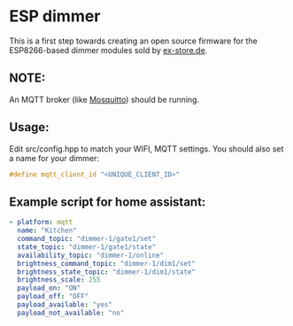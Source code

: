 # ESP dimmer

This is a first step towards creating an open source firmware for the ESP8266-based dimmer modules sold by [ex-store.de](https://ex-store.de/2-Kanal-RS232-WiFi-Dimmer-Modul-V4-fuer-Unterputzmontage-230V-3A).

## NOTE:
An MQTT broker (like [Mosquitto](https://mosquitto.org/download/)) should be running.

## Usage:
Edit src/config.hpp to match your WIFI, MQTT settings.
You should also set a name for your dimmer:

```c++
#define mqtt_client_id "<UNIQUE_CLIENT_ID>"
```



## Example script for home assistant:
```yaml
- platform: mqtt
  name: "Kitchen"
  command_topic: "dimmer-1/gate1/set"
  state_topic: "dimmer-1/gate1/state"
  availability_topic: "dimmer-1/online"
  brightness_command_topic: "dimmer-1/dim1/set"
  brightness_state_topic: "dimmer-1/dim1/state"
  brightness_scale: 255
  payload_on: "ON"
  payload_off: "OFF"
  payload_available: "yes"
  payload_not_available: "no"
```
